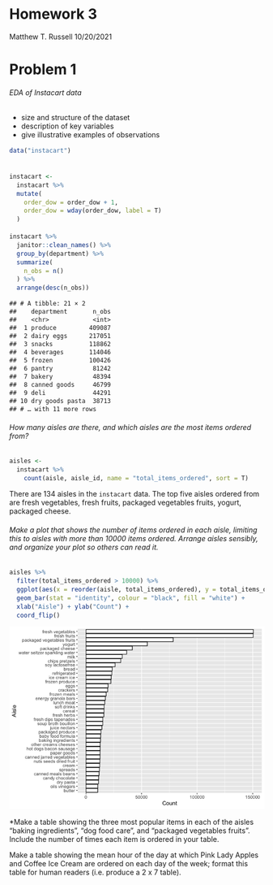 Homework 3
================
Matthew T. Russell
10/20/2021

# Problem 1

###### EDA of Instacart data

-   size and structure of the dataset
-   description of key variables
-   give illustrative examples of observations

``` r
data("instacart")


instacart <-
  instacart %>% 
  mutate(
    order_dow = order_dow + 1,
    order_dow = wday(order_dow, label = T)
  )

instacart %>% 
  janitor::clean_names() %>%
  group_by(department) %>% 
  summarize(
    n_obs = n()
  ) %>% 
  arrange(desc(n_obs))
```

    ## # A tibble: 21 × 2
    ##    department       n_obs
    ##    <chr>            <int>
    ##  1 produce         409087
    ##  2 dairy eggs      217051
    ##  3 snacks          118862
    ##  4 beverages       114046
    ##  5 frozen          100426
    ##  6 pantry           81242
    ##  7 bakery           48394
    ##  8 canned goods     46799
    ##  9 deli             44291
    ## 10 dry goods pasta  38713
    ## # … with 11 more rows

###### How many aisles are there, and which aisles are the most items ordered from?

``` r
aisles <-
  instacart %>% 
    count(aisle, aisle_id, name = "total_items_ordered", sort = T)
```

There are 134 aisles in the `instacart` data. The top five aisles
ordered from are fresh vegetables, fresh fruits, packaged vegetables
fruits, yogurt, packaged cheese.

###### Make a plot that shows the number of items ordered in each aisle, limiting this to aisles with more than 10000 items ordered. Arrange aisles sensibly, and organize your plot so others can read it.

``` r
aisles %>% 
  filter(total_items_ordered > 10000) %>% 
  ggplot(aes(x = reorder(aisle, total_items_ordered), y = total_items_ordered)) +
  geom_bar(stat = "identity", colour = "black", fill = "white") + 
  xlab("Aisle") + ylab("Count") +
  coord_flip()
```

![](p8105_hw3_mtr2143_files/figure-gfm/unnamed-chunk-3-1.png)<!-- -->

\*Make a table showing the three most popular items in each of the
aisles “baking ingredients”, “dog food care”, and “packaged vegetables
fruits”. Include the number of times each item is ordered in your table.

Make a table showing the mean hour of the day at which Pink Lady Apples
and Coffee Ice Cream are ordered on each day of the week; format this
table for human readers (i.e. produce a 2 x 7 table).
